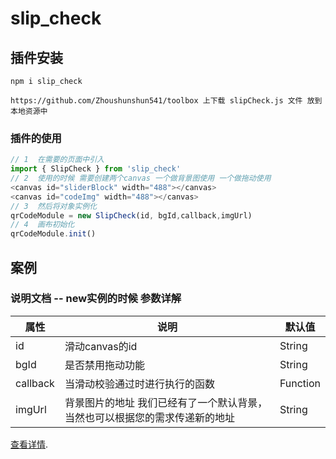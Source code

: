 # slip_check

## 插件安装

```
npm i slip_check

https://github.com/Zhoushunshun541/toolbox 上下载 slipCheck.js 文件 放到本地资源中
```

### 插件的使用

```js
// 1  在需要的页面中引入
import { SlipCheck } from 'slip_check'
// 2  使用的时候 需要创建两个canvas 一个做背景图使用 一个做拖动使用
<canvas id="sliderBlock" width="488"></canvas>
<canvas id="codeImg" width="488"></canvas>
// 3  然后将对象实例化
qrCodeModule = new SlipCheck(id, bgId,callback,imgUrl)
// 4  画布初始化
qrCodeModule.init()
```

## 案例

### 说明文档 -- new实例的时候 参数详解

| 属性     | 说明                                                         | 默认值   |
| -------- | ------------------------------------------------------------ | -------- |
| id       | 滑动canvas的id                                               | String   |
| bgId     | 是否禁用拖动功能                                             | String   |
| callback | 当滑动校验通过时进行执行的函数                               | Function |
| imgUrl   | 背景图片的地址  我们已经有了一个默认背景，当然也可以根据您的需求传递新的地址 | String   |

[查看详情](https://github.com/Zhoushunshun541/toolbox).